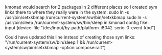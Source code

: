 kmonad would search for 2 packages in 2 different places so I created sym links there to where they really were in the system:
sudo ln -s /usr/bin/setxkbmap /run/current-system/sw/bin/setxkbmap
sudo ln -s /usr/bin/sleep /run/current-system/sw/bin/sleep
in kmonad config fike:
  input  (device-file "/dev/input/by-path/platform-i8042-serio-0-event-kbd")

Could have updated this line instead of creating those sym links:
"/run/current-system/sw/bin/sleep 1 && /run/current-system/sw/bin/setxkbmap -option compose:ralt")


